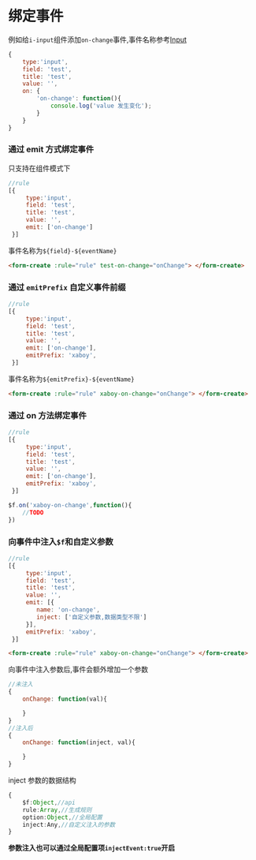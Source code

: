 # 绑定事件

例如给`i-input`组件添加`on-change`事件,事件名称参考[Input](/v2/iview/components/input.html#events)

```js
{
    type:'input',
    field: 'test',
    title: 'test',
    value: '',
    on: {
        'on-change': function(){
            console.log('value 发生变化');
        }
    }
}
```

### 通过 emit 方式绑定事件

只支持在组件模式下

```js
//rule
[{
     type:'input',
     field: 'test',
     title: 'test',
     value: '',
     emit: ['on-change']
 }]
```

事件名称为`${field}-${eventName}`
```html
<form-create :rule="rule" test-on-change="onChange"> </form-create>
```

### 通过 `emitPrefix` 自定义事件前缀

```js
//rule
[{
     type:'input',
     field: 'test',
     title: 'test',
     value: '',
     emit: ['on-change'],
     emitPrefix: 'xaboy',
 }]
```

事件名称为`${emitPrefix}-${eventName}`
```html
<form-create :rule="rule" xaboy-on-change="onChange"> </form-create>
```

### 通过 on 方法绑定事件 <Badge type="warn" text="1.0.2+"/>

```js
//rule
[{
     type:'input',
     field: 'test',
     title: 'test',
     value: '',
     emit: ['on-change'],
     emitPrefix: 'xaboy',
 }]
```

```js
$f.on('xaboy-on-change',function(){
    //TODO
})

```

### 向事件中注入`$f`和自定义参数

```js
//rule
[{
     type:'input',
     field: 'test',
     title: 'test',
     value: '',
     emit: [{
        name: 'on-change',
        inject: ['自定义参数,数据类型不限']
     }],
     emitPrefix: 'xaboy',
 }]
```

```html
<form-create :rule="rule" xaboy-on-change="onChange"> </form-create>
```
向事件中注入参数后,事件会额外增加一个参数

```js
//未注入
{
    onChange: function(val){

    }
}
//注入后
{
    onChange: function(inject, val){

    }
}
```

inject 参数的数据结构
```ts
{
    $f:Object,//api
    rule:Array,//生成规则
    option:Object,//全局配置
    inject:Any,//自定义注入的参数
}
```

**参数注入也可以通过全局配置项`injectEvent:true`开启**